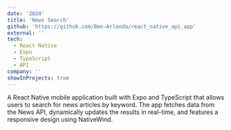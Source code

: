 ```yaml
---
date: '2024'
title: 'News Search'
github: 'https://github.com/Ben-Arlanda/react_native_api_app'
external: ''
tech:
  - React Native
  - Expo
  - TypeScript
  - API
company: ''
showInProjects: true
---
```


A React Native mobile application built with Expo and TypeScript that allows users to search for news articles by keyword. The app fetches data from the News API, dynamically updates the results in real-time, and features a responsive design using NativeWind.
